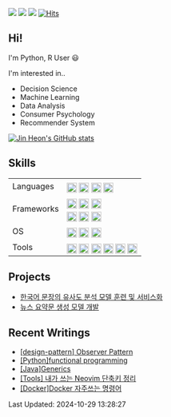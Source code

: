 <!--
- [머신러닝을 활용한 사회초년생의 이직의도 예측](https://github.com/yjinheon/project-turnover-behavior)
- [Deep Autoencoder을 활용한 플레이리스트 기반 추천시스템 구현](https://github.com/yjinheon/melon-autoencoder)

-->


 <a href="https://yjinheon.netlify.app/" target="_blank"><img src="https://img.shields.io/badge/Blog-black?style=flat-square&logo=Hugo&logoColor=white"/></a>
 <a href="mailto:yjinheon@gmail.com" target="_blank"><img src="https://img.shields.io/badge/yjinheon@gmail.com-EA4335?style=flat-square&logo=Gmail&logoColor=white"/></a>
 <a href="https://www.linkedin.com/in/jin-heon-yoon-583842178/" target="_blank"><img src="https://img.shields.io/badge/JinheonYoon-0A66C2?style=flat-square&logo=Linkedin&logoColor=white"/></a> [![Hits](https://hits.seeyoufarm.com/api/count/incr/badge.svg?url=https%3A%2F%2Fgithub.com%2Fyjinheon%2Fhit-counter&count_bg=%2379C83D&title_bg=%23555555&icon=&icon_color=%23E7E7E7&title=hits&edge_flat=false)](https://hits.seeyoufarm.com)
 
 ## Hi!
 
I'm Python, R User :smiley:

I'm interested in..
  - Decision Science
  - Machine Learning
  - Data Analysis
  - Consumer Psychology
  - Recommender System



[![Jin Heon's GitHub stats](https://github-readme-stats.vercel.app/api?username=yjinheon&count_private=true&hide=stars&show_icons=true&theme=dracula)](https://github.com/anuraghazra/github-readme-stats)


## Skills
<table>
<tr>
   <td> Languages
  </td>
   <td>
    <img src="https://img.shields.io/badge/Python-3776AB?style=for-the-badge&logo=python&logoColor=white" height="20" align="middle"></a>
    <img src="https://img.shields.io/badge/R-276DC3?style=for-the-badge&logo=r&logoColor=white" height="20" align="middle"></a>
    <img src="https://img.shields.io/badge/PostgreSQL-316192?style=flat-square&logo=postgresql&logoColor=white" height="20" align="middle"/>
    <img src="https://img.shields.io/badge/JavaScript-323330?style=for-the-badge&logo=javascript&logoColor=yellow" height="20" align="middle"/>
  </td>
</tr>
<tr>
   <td> Frameworks
  </td>
   <td>
    <img src="https://img.shields.io/badge/scikit_learn-F7931E?style=for-the-badge&logo=scikit-learn&logoColor=white" height="20" align="middle"></a>
    <img src="https://img.shields.io/badge/TensorFlow-FF6F00?style=for-the-badge&logo=TensorFlow&logoColor=white" height="20" align="middle"></a>
    <img src="https://img.shields.io/badge/Selenium-43B02A?style=for-the-badge&logo=Selenium&logoColor=white" height="20" align="middle"></a> <br />
    <img src="https://img.shields.io/badge/SciPy-654FF0?style=for-the-badge&logo=SciPy&logoColor=white" height="20" align="middle"></a>
    <img src="https://img.shields.io/badge/Flask-000000?style=for-the-badge&logo=flask&logoColor=white" height="20" align="middle"></a>
    <img src="https://img.shields.io/badge/PyTorch-EE4C2C?style=for-the-badge&logo=PyTorch&logoColor=white" height="20" align="middle"></a>
  </td>
</tr>
<tr>
   <td> OS
  </td>
   <td>
   <img src="https://img.shields.io/badge/Arch_Linux-1793D1?style=for-the-badge&logo=arch-linux&logoColor=white" height="20" align="middle"></a>
   <img src="https://img.shields.io/badge/Ubuntu-E95420?style=for-the-badge&logo=ubuntu&logoColor=white" height="20" align="middle"></a>
   <img src="https://img.shields.io/badge/Windows-0078D6?style=for-the-badge&logo=windows&logoColor=white" height="20" align="middle"></a>
  </td>
</tr>
<tr>
   <td> Tools
  </td>
   <td>
    <img src="https://img.shields.io/badge/Google%20Analytics-E37400?style=for-the-badge&logo=google%20analytics&logoColor=white" height="20" align="middle"></a>
    <img src="https://img.shields.io/badge/Amazon_AWS-FF9900?style=for-the-badge&logo=amazonaws&logoColor=white" height="20" align="middle"></a>
    <img src="https://img.shields.io/badge/RStudio-75AADB?style=for-the-badge&logo=RStudio&logoColor=white" height="20" align="middle"></a>
    <img src="https://img.shields.io/badge/Visual_Studio_Code-0078D4?style=for-the-badge&logo=visual%20studio%20code&logoColor=white" height="20" align="middle"></a>
    <img src="https://img.shields.io/badge/NeoVim-%2357A143.svg?&style=for-the-badge&logo=neovim&logoColor=white" height="20" align="middle"></a>
    <img src="https://img.shields.io/badge/Weights_&_Biases-FFBE00?style=for-the-badge&logo=WeightsAndBiases&logoColor=white" height="20" align="middle"></a>    
  </td>
</tr>
</table>

## Projects
- [한국어 문장의 유사도 분석 모델 훈련 및 서비스화](https://github.com/yjinheon/NLU_STS)
- [뉴스 요약문 생성 모델 개발](https://github.com/seawavve/NLG_summarization)

## Recent Writings 
 - [[design-pattern] Observer Pattern](https://yjinheon.netflify.app/posts/01programming/design-pattern-observer/)
 - [[Python]functional programming](https://yjinheon.netflify.app/posts/01programming/python/python-functional/)
 - [[Java]Generics](https://yjinheon.netflify.app/posts/01programming/java/java-generics/)
 - [[Tools] 내가 쓰는 Neovim 단축키 정리](https://yjinheon.netflify.app/posts/90tools/tools-vim/)
 - [[Docker]Docker 자주쓰는 명령어](https://yjinheon.netflify.app/posts/02de/de-docker-commands/)

 Last Updated: 2024-10-29 13:28:27